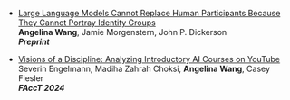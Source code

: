 - <span style="color:CornflowerBlue">[Large Language Models Cannot Replace Human Participants Because They Cannot Portray Identity Groups](https://arxiv.org/abs/2402.01908)</span>   
   **Angelina Wang**, Jamie Morgenstern, John P. Dickerson  
   ***Preprint***

- <span style="color:CornflowerBlue">[Visions of a Discipline: Analyzing Introductory AI Courses on YouTube
](https://dl.acm.org/doi/abs/10.1145/3630106.3659045)</span>   
   Severin Engelmann, Madiha Zahrah Choksi, **Angelina Wang**, Casey Fiesler  
   ***FAccT 2024***